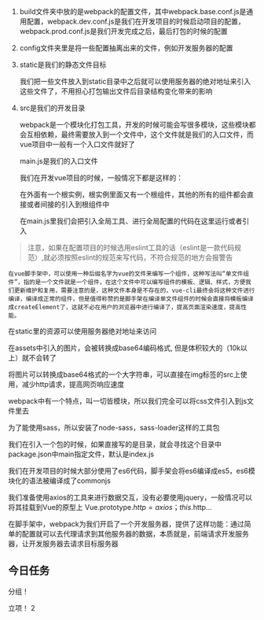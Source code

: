 
1. build文件夹中放的是webpack的配置文件，其中webpack.base.conf.js是通用配置，webpack.dev.conf.js是我们在开发项目的时候启动项目的配置，webpack.prod.conf.js是我们开发完成之后，最后打包的时候的配置

2. config文件夹里是将一些配置抽离出来的文件，例如开发服务器的配置

3. static是我们的静态文件目标

    我们把一些文件放入到static目录中之后就可以使用服务器的绝对地址来引入这些文件了，不用担心打包输出文件后目录结构变化带来的影响

4. src是我们的开发目录

    webpack是一个模块化打包工具，开发的时候可能会写很多模块，这些模块都会互相依赖，最终需要放入到一个文件中，这个文件就是我们的入口文件，而vue项目中一般有一个入口文件就好了
    
    main.js是我们的入口文件

    我们在开发vue项目的时候，一般情况下都是这样的：

    在外面有一个根实例，根实例里面又有一个根组件，其他的所有的组件都会直接或者间接的引入到根组件中

    在main.js里我们会把引入全局工具、进行全局配置的代码在这里运行或者引入


> 注意，如果在配置项目的时候选用eslint工具的话（eslint是一款代码规范）,就必须按照eslint的规范来写代码，不符合规范的地方会报警告

    在vue脚手架中，可以使用一种后缀名字为vue的文件来编写一个组件，这种写法叫“单文件组件”，指的是一个文件就是一个组件，在这个文件中可以编写组件的模板、逻辑、样式，方便我们更新维护和复用，需要注意的是，这种文件本身是不存在的，vue-cli最终会将这种文件进行编译，编译成正常的组件，但是值得称赞的是脚手架在编译单文件组件的时候会直接将模板编译成createElement了，这就不必在用户的浏览器中进行编译了，提高页面渲染速度，提高性能。

在static里的资源可以使用服务器绝对地址来访问

在assets中引入的图片，会被转换成base64编码格式, 但是体积较大的（10k以上）就不会转了

将图片可以转换成base64格式的一个大字符串，可以直接在img标签的src上使用，减少http请求，提高网页响应速度

webpack中有一个特点，叫一切皆模块，所以我们完全可以将css文件引入到js文件里去

为了能使用sass，所以安装了node-sass，sass-loader这样的工具包

我们在引入一个包的时候，如果直接写的是目录，就会寻找这个目录中package.json中main指定文件，默认是index.js

我们在开发项目的时候大部分使用了es6代码，脚手架会将es6编译成es5，es6模块化的语法被编译成了commonjs

我们准备使用axios的工具来进行数据交互，没有必要使用jquery，一般情况可以将其挂载到Vue的原型上
    Vue.prototype.$http = axios； this.$http...

在脚手架中，webpack为我们开启了一个开发服务器，提供了这样功能：通过简单的配置就可以去代理请求到其他服务器的数据，本质就是，前端请求开发服务器，让开发服务器去请求目标服务器





## 今日任务 

分组！ 

立项！ 2






